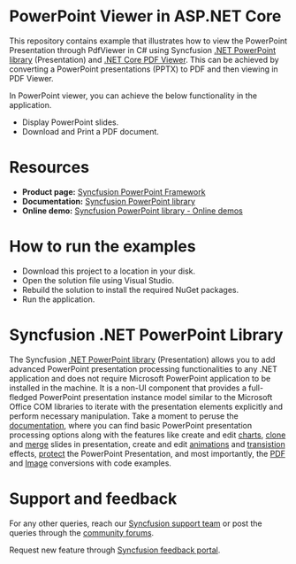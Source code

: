# PowerPoint Viewer in ASP.NET Core

This repository contains example that illustrates how to view the PowerPoint Presentation through PdfViewer in C# using Syncfusion [.NET&nbsp;PowerPoint library](https://www.syncfusion.com/document-processing/powerpoint-framework/net/powerpoint-library) (Presentation) and [.NET Core PDF Viewer](https://www.syncfusion.com/aspnet-core-ui-controls/pdf-viewer). This can be achieved by converting a PowerPoint presentations (PPTX) to PDF and then viewing in PDF Viewer.


In PowerPoint viewer, you can achieve the below functionality in the application.
-	Display PowerPoint slides.
-	Download and Print a PDF document.


# Resources

- **Product page:** [Syncfusion PowerPoint Framework](https://www.syncfusion.com/document-processing/powerpoint-framework/net)
- **Documentation:** [Syncfusion PowerPoint library](https://help.syncfusion.com/file-formats/presentation/presentation-to-pdf)
- **Online demo:** [Syncfusion PowerPoint library - Online demos](https://ej2.syncfusion.com/aspnetcore/PowerPoint/PowerPointViewer#/fluent)

# How to run the examples

-	Download this project to a location in your disk.
-	Open the solution file using Visual Studio.
-	Rebuild the solution to install the required NuGet packages.
-	Run the application.

# Syncfusion .NET PowerPoint Library
The Syncfusion [.NET PowerPoint library](https://www.syncfusion.com/document-processing/powerpoint-framework/net/powerpoint-library) (Presentation) allows you to add advanced PowerPoint presentation processing functionalities to any .NET application and does not require Microsoft PowerPoint application to be installed in the machine. It is a non-UI component that provides a full-fledged PowerPoint presentation instance model similar to the Microsoft Office COM libraries to iterate with the presentation elements explicitly and perform necessary manipulation. Take a moment to peruse the [documentation](https://help.syncfusion.com/file-formats/presentation/getting-started), where you can find basic PowerPoint presentation processing options along with the features like create and edit [charts](https://help.syncfusion.com/file-formats/presentation/working-with-charts), [clone](https://help.syncfusion.com/file-formats/presentation/working-with-slide#cloning-slide) and [merge](https://help.syncfusion.com/file-formats/presentation/working-with-slide#merging-slide) slides in presentation, create and edit [animations](https://help.syncfusion.com/file-formats/presentation/working-with-animation#edit-existing-animation-effect) and [transistion](https://help.syncfusion.com/file-formats/presentation/create-edit-slide-transitions-in-powerpoint-presentation-slides-cs-vb-net#modify-a-transition-effect-applied-to-a-powerpoint-slide) effects, [protect](https://help.syncfusion.com/file-formats/presentation/security) the PowerPoint Presentation, and most importantly, the [PDF](https://help.syncfusion.com/file-formats/presentation/presentation-to-pdf) and [Image](https://help.syncfusion.com/file-formats/presentation/presentation-to-image) conversions with code examples.

# Support and feedback
For any other queries, reach our [Syncfusion support team](https://support.syncfusion.com/) or post the queries through the [community forums](https://www.syncfusion.com/forums).

Request new feature through [Syncfusion feedback portal](https://www.syncfusion.com/feedback).


